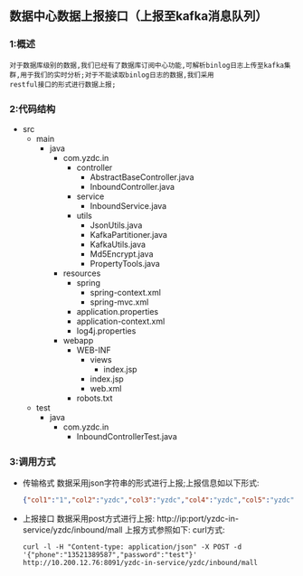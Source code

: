 ## 数据中心数据上报接口（上报至kafka消息队列）

### 1:概述

    对于数据库级别的数据,我们已经有了数据库订阅中心功能,可解析binlog日志上传至kafka集群,用于我们的实时分析;对于不能读取binlog日志的数据,我们采用
    restful接口的形式进行数据上报;
    
### 2:代码结构

 - src
     - main
         - java
             - com.yzdc.in
                 - controller
                     - AbstractBaseController.java
                     - InboundController.java
                 - service
                     - InboundService.java
                 - utils
                     - JsonUtils.java
                     - KafkaPartitioner.java
                     - KafkaUtils.java
                     - Md5Encrypt.java
                     - PropertyTools.java
             - resources
                 - spring
                     - spring-context.xml
                     - spring-mvc.xml
                 - application.properties
                 - application-context.xml
                 - log4j.properties
             - webapp
                 - WEB-INF
                     - views
                         - index.jsp
                     - index.jsp
                     - web.xml
                 - robots.txt
     - test
         - java
             - com.yzdc.in
                 - InboundControllerTest.java
   
  
  
### 3:调用方式
- 传输格式
    数据采用json字符串的形式进行上报;上报信息如以下形式:
    ```json
    {"col1":"1","col2":"yzdc","col3":"yzdc","col4":"yzdc","col5":"yzdc","col6":"yzdc","col7":"yzdc","col8":"yzdc","col9":"yzdc","col10":"yzdc","col11":"yzdc","col12":"yzdc","col13":"yzdc","createdAtMs":1478586045285}
    ```
- 上报接口
    数据采用post方式进行上报:
    http://ip:port/yzdc-in-service/yzdc/inbound/mall
    上报方式参照如下:
    curl方式:
    ```
    curl -l -H "Content-type: application/json" -X POST -d '{"phone":"13521389587","password":"test"}' http://10.200.12.76:8091/yzdc-in-service/yzdc/inbound/mall
    ```
    
    